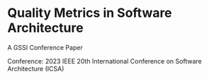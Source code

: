 # Quality Metrics in Software Architecture
A GSSI Conference Paper

Conference: 2023 IEEE 20th International Conference on Software Architecture (ICSA)
